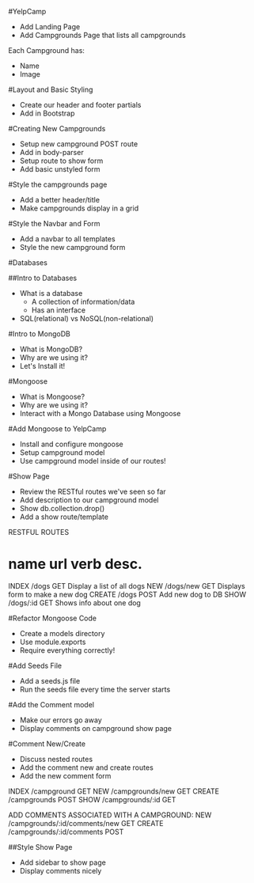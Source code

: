 #YelpCamp

* Add Landing Page
* Add Campgrounds Page that lists all campgrounds

Each Campground has:
* Name
* Image


#Layout and Basic Styling
* Create our header and footer partials
* Add in Bootstrap


#Creating New Campgrounds
* Setup new campground POST route
* Add in body-parser
* Setup route to show form
* Add basic unstyled form


#Style the campgrounds page
* Add a better header/title
* Make campgrounds display in a grid


#Style the Navbar and Form
* Add a navbar to all templates
* Style the new campground form


#Databases

##Intro to Databases
* What is a database
    * A collection of information/data
    * Has an interface
* SQL(relational) vs NoSQL(non-relational)


#Intro to MongoDB
* What is MongoDB?
* Why are we using it?
* Let's Install it!


#Mongoose
* What is Mongoose?
* Why are we using it?
* Interact with a Mongo Database using Mongoose


#Add Mongoose to YelpCamp
* Install and configure mongoose
* Setup campground model
* Use campground model inside of our routes!


#Show Page
* Review the RESTful routes we've seen so far
* Add description to our campground model
* Show db.collection.drop()
* Add a show route/template

RESTFUL ROUTES

name    url         verb    desc.
=================================================
INDEX   /dogs       GET     Display a list of all dogs
NEW     /dogs/new   GET     Displays form to make a new dog
CREATE  /dogs       POST    Add new dog to DB
SHOW    /dogs/:id   GET     Shows info about one dog

#Refactor Mongoose Code
* Create a models directory
* Use module.exports
* Require everything correctly!

#Add Seeds File
* Add a seeds.js file
* Run the seeds file every time the server starts

#Add the Comment model
* Make our errors go away
* Display comments on campground show page

#Comment New/Create
* Discuss nested routes
* Add the comment new and create routes
* Add the new comment form

INDEX   /campground         GET
NEW     /campgrounds/new    GET
CREATE  /campgrounds        POST
SHOW    /campgrounds/:id    GET

ADD COMMENTS ASSOCIATED WITH A CAMPGROUND:
NEW     /campgrounds/:id/comments/new   GET
CREATE  /campgrounds/:id/comments       POST

##Style Show Page
* Add sidebar to show page
* Display comments nicely

